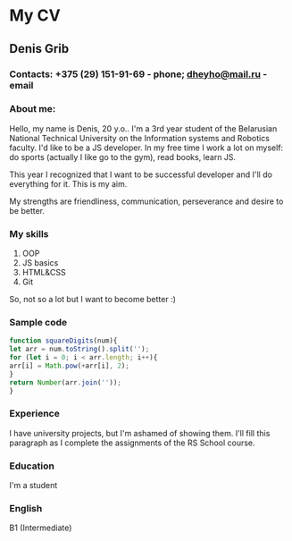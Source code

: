# My CV #
## Denis Grib
### Contacts: +375 (29) 151-91-69 - phone; dheyho@mail.ru - email
### About me:

<p> Hello, my name is Denis, 20 y.o.. I'm a 3rd year student of the Belarusian National Technical University on the Information systems and Robotics faculty. I'd like to be a JS developer. In my free time I work a lot on myself: do sports (actually I like go to the gym), read books, learn JS.</p>

<p> This year I recognized that I want to be successful developer and I'll do everything for it. This is my aim. </p>
<p> My strengths are friendliness, communication, perseverance and desire to be better.</p>

### My skills

1. OOP
2. JS basics
3. HTML&CSS
4. Git
<p>So, not so a lot but I want to become better :)</p>

### Sample code

```javascript
function squareDigits(num){
let arr = num.toString().split('');
for (let i = 0; i < arr.length; i++){
arr[i] = Math.pow(+arr[i], 2);
}
return Number(arr.join(''));
}
```

### Experience

<p> I have university projects, but I'm ashamed of showing them. I'll fill this paragraph as I complete the assignments of the RS School course. </p>

### Education

<p>I'm a student</p>

### English

<p>B1 (Intermediate)</p>



